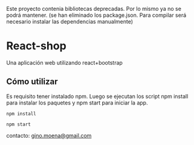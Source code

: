 Este proyecto contenia bibliotecas deprecadas. Por lo mismo ya no se podrá mantener.
(se han eliminado los package.json. Para compilar será necesario instalar las dependencias manualmente)
# React-shop

Una aplicación web utilizando react+bootstrap

## Cómo utilizar 

Es requisito tener instalado npm. Luego se ejecutan los script npm install para instalar los paquetes y npm start para iniciar la app.

`npm install`

`npm start`


contacto: gino.moena@gmail.com
